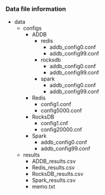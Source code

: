 ### Data file information

- data
    - configs
        - ADDB
            - redis
                - addb_config0.conf
                - addb_config99.conf
            - rocksdb
                - addb_config0.conf
                - addb_config99.conf
            - spark
                - addb_config0.conf
                - addb_config99.conf
        - Redis
            - config1.conf
            - config5000.conf
        - RocksDB
            - config1.cnf
            - config20000.cnf
        - Spark
            - addb_config0.conf
            - addb_config99.conf
    - results
        - ADDB_results.csv
        - Redis_results.csv
        - RocksDB_results.csv
        - Spark_results.csv
        - memo.txt
